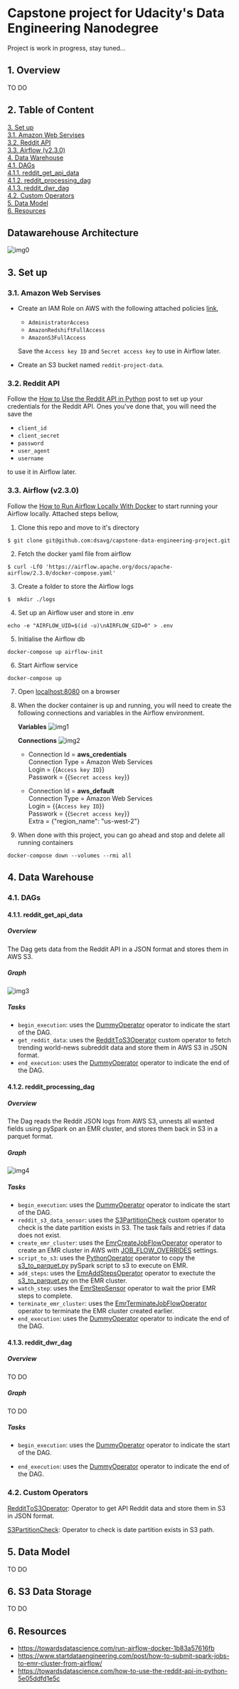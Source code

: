 # Capstone project for Udacity's Data Engineering Nanodegree
Project is work in progress, stay tuned...

## 1. Overview
TO DO

## 2. Table of Content
[3. Set up](https://github.com/dsavg/capstone-data-engineering-project#3-set-up)  
[3.1. Amazon Web Servises](https://github.com/dsavg/capstone-data-engineering-project#31-amazon-web-servises)  
[3.2. Reddit API](https://github.com/dsavg/capstone-data-engineering-project#32-reddit-api)  
[3.3. Airflow (v2.3.0) ](https://github.com/dsavg/capstone-data-engineering-project#33-airflow-v230)  
[4. Data Warehouse](https://github.com/dsavg/capstone-data-engineering-project#4-data-warehouse)  
[4.1. DAGs](https://github.com/dsavg/capstone-data-engineering-project#41-dags)  
[4.1.1. reddit_get_api_data](https://github.com/dsavg/capstone-data-engineering-project#411-reddit_get_api_data)  
[4.1.2. reddit_processing_dag](https://github.com/dsavg/capstone-data-engineering-project#412-reddit_processing_dag)  
[4.1.3. reddit_dwr_dag](https://github.com/dsavg/capstone-data-engineering-project#413-reddit_dwr_dag)  
[4.2. Custom Operators](https://github.com/dsavg/capstone-data-engineering-project#42-custom-operators)  
[5. Data Model](https://github.com/dsavg/capstone-data-engineering-project#5-data-model)  
[6. Resources](https://github.com/dsavg/capstone-data-engineering-project#resources)

## Datawarehouse Architecture
![img0](imgs/datawarehouse_architecture.png)

## 3. Set up
### 3.1. Amazon Web Servises
* Create an IAM Role on AWS with the following attached policies [link](https://docs.aws.amazon.com/IAM/latest/UserGuide/intro-structure.html),
    * `AdministratorAccess`
    * `AmazonRedshiftFullAccess`
    * `AmazonS3FullAccess`   
    
    Save the `Access key ID` and `Secret access key` to use in Airflow later.
* Create an S3 bucket named `reddit-project-data`.

### 3.2. Reddit API
Follow the [How to Use the Reddit API in Python](https://towardsdatascience.com/how-to-use-the-reddit-api-in-python-5e05ddfd1e5c) post to set up your credentials for the Reddit API. Ones you've done that, you will need the save the 
* `client_id`
* `client_secret`
* `password`
* `user_agent`
* `username`  

to use it in Airflow later. 

### 3.3. Airflow (v2.3.0) 
Follow the [How to Run Airflow Locally With Docker](https://towardsdatascience.com/run-airflow-docker-1b83a57616fb) to start running your Airflow locally. Attached steps bellow,
1. Clone this repo and move to it's directory
```
$ git clone git@github.com:dsavg/capstone-data-engineering-project.git
```
2. Fetch the docker yaml file from airflow   
```
$ curl -LfO 'https://airflow.apache.org/docs/apache-airflow/2.3.0/docker-compose.yaml'
```
3. Create a folder to store the Airflow logs
```
$  mkdir ./logs
```
4. Set up an Airflow user and store in .env
```
echo -e "AIRFLOW_UID=$(id -u)\nAIRFLOW_GID=0" > .env
```
5. Initialise the Airflow db
```
docker-compose up airflow-init
```
6. Start Airflow service
```
docker-compose up
```
7. Open [localhost:8080](localhost:8080) on a browser 

8. When the docker container is up and running, you will need to create the following connections and variables in the Airflow environment.  
    
    **Variables**
    ![img1](imgs/airflow_variables.png)

    **Connections**
    ![img2](imgs/airflow_connections.png)
    * Connection Id = **aws_credentials**   
    Connection Type = Amazon Web Services   
    Login = {{`Access key ID`}}   
    Passwork = {{`Secret access key`}}
    
    * Connection Id = **aws_default**   
    Connection Type = Amazon Web Services   
    Login = {{`Access key ID`}}   
    Passwork = {{`Secret access key`}}  
    Extra = {"region_name": "us-west-2"}

9. When done with this project, you can go ahead and stop and delete all running containers
```
docker-compose down --volumes --rmi all
```

## 4. Data Warehouse
### 4.1. DAGs
#### 4.1.1. reddit_get_api_data
##### Overview
The Dag gets data from the Reddit API in a JSON format and stores them in AWS S3. 
##### Graph
![img3](imgs/reddit_get_api_data_dag.png)
##### Tasks
* `begin_execution`: uses the [DummyOperator](https://airflow.apache.org/docs/apache-airflow/2.3.1/_modules/airflow/operators/dummy_operator.html#DummyOperator) operator to indicate the start of the DAG.
* `get_reddit_data`: uses the [RedditΤoS3Operator](https://github.com/dsavg/capstone-data-engineering-project/blob/master/plugins/operators/reddit_api.py) custom operator to fetch trending world-news subreddit data and store them in AWS S3 in JSON format.
* `end_execution`: uses the [DummyOperator](https://airflow.apache.org/docs/apache-airflow/2.3.1/_modules/airflow/operators/dummy_operator.html#DummyOperator) operator to indicate the end of the DAG.

#### 4.1.2. reddit_processing_dag
##### Overview
The Dag reads the Reddit JSON logs from AWS S3, unnests all wanted fields using pySpark on an EMR cluster, and stores them back in S3 in a parquet format.  
##### Graph
![img4](imgs/reddit_processing_dag.png)

##### Tasks
* `begin_execution`: uses the [DummyOperator](https://airflow.apache.org/docs/apache-airflow/2.3.1/_modules/airflow/operators/dummy_operator.html#DummyOperator) operator to indicate the start of the DAG.
* `reddit_s3_data_sensor`: uses the [S3PartitionCheck](https://github.com/dsavg/capstone-data-engineering-project/blob/master/plugins/operators/s3_partition_check.py) custom operator to check is the date partition exists in S3. The task fails and retries if data does not exist. 
* `create_emr_cluster`: uses the [EmrCreateJobFlowOperator](https://airflow.apache.org/docs/apache-airflow-providers-amazon/stable/_modules/airflow/providers/amazon/aws/operators/emr.html#EmrCreateJobFlowOperator) operator to create an EMR cluster in AWS with [JOB_FLOW_OVERRIDES](https://github.com/dsavg/capstone-data-engineering-project/blob/master/plugins/helpers/emr_utils.py) settings.
* `script_to_s3`: uses the [PythonOperator](https://airflow.apache.org/docs/apache-airflow/stable/_modules/airflow/operators/python.html#PythonOperator) operator to copy the [s3_to_parquet.py](https://github.com/dsavg/capstone-data-engineering-project/blob/master/plugins/helpers/s3_to_parquet.py) pySpark script to s3 to execute on EMR.
* `add_steps`: uses the [EmrAddStepsOperator](https://airflow.apache.org/docs/apache-airflow-providers-amazon/stable/_modules/airflow/providers/amazon/aws/operators/emr.html#EmrAddStepsOperator) operator to exectute the [s3_to_parquet.py](https://github.com/dsavg/capstone-data-engineering-project/blob/master/plugins/helpers/s3_to_parquet.py) on the EMR cluster.
* `watch_step`: uses the [EmrStepSensor](https://airflow.apache.org/docs/apache-airflow/1.10.13/_modules/airflow/contrib/sensors/emr_step_sensor.html) operator to wait the prior EMR steps to complete.
* `terminate_emr_cluster`: uses the [EmrTerminateJobFlowOperator](https://airflow.apache.org/docs/apache-airflow/1.10.14/_modules/airflow/contrib/operators/emr_terminate_job_flow_operator.html) operator to terminate the EMR cluster created earlier.
* `end_execution`: uses the [DummyOperator](https://airflow.apache.org/docs/apache-airflow/2.3.1/_modules/airflow/operators/dummy_operator.html#DummyOperator) operator to indicate the end of the DAG.

#### 4.1.3. reddit_dwr_dag
##### Overview
TO DO
##### Graph
TO DO
##### Tasks
* `begin_execution`: uses the [DummyOperator](https://airflow.apache.org/docs/apache-airflow/2.3.1/_modules/airflow/operators/dummy_operator.html#DummyOperator) operator to indicate the start of the DAG.

* `end_execution`: uses the [DummyOperator](https://airflow.apache.org/docs/apache-airflow/2.3.1/_modules/airflow/operators/dummy_operator.html#DummyOperator) operator to indicate the end of the DAG.

### 4.2. Custom Operators
[RedditΤoS3Operator](https://github.com/dsavg/capstone-data-engineering-project/blob/master/plugins/operators/reddit_api.py): Operator to get API Reddit data and store them in S3 in JSON format.

[S3PartitionCheck](https://github.com/dsavg/capstone-data-engineering-project/blob/master/plugins/operators/s3_partition_check.py): Operator to check is date partition exists in S3 path.

## 5. Data Model
TO DO

## 6. S3 Data Storage
TO DO

## 6. Resources
* https://towardsdatascience.com/run-airflow-docker-1b83a57616fb
* https://www.startdataengineering.com/post/how-to-submit-spark-jobs-to-emr-cluster-from-airflow/
* https://towardsdatascience.com/how-to-use-the-reddit-api-in-python-5e05ddfd1e5c